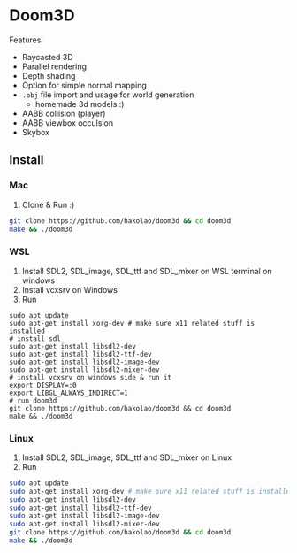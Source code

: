 # Doom3D

Features:

- Raycasted 3D
- Parallel rendering
- Depth shading
- Option for simple normal mapping
- `.obj` file import and usage for world generation
  - homemade 3d models :)
- AABB collision (player)
- AABB viewbox occulsion
- Skybox

## Install

### Mac

1. Clone & Run :)

```sh
git clone https://github.com/hakolao/doom3d && cd doom3d
make && ./doom3d
```

### WSL

1. Install SDL2, SDL_image, SDL_ttf and SDL_mixer on WSL terminal on windows
2. Install vcxsrv on Windows
3. Run

```
sudo apt update
sudo apt-get install xorg-dev # make sure x11 related stuff is installed
# install sdl
sudo apt-get install libsdl2-dev
sudo apt-get install libsdl2-ttf-dev
sudo apt-get install libsdl2-image-dev
sudo apt-get install libsdl2-mixer-dev
# install vcxsrv on windows side & run it
export DISPLAY=:0
export LIBGL_ALWAYS_INDIRECT=1
# run doom3d
git clone https://github.com/hakolao/doom3d && cd doom3d
make && ./doom3d
```

### Linux

1. Install SDL2, SDL_image, SDL_ttf and SDL_mixer on Linux
2. Run

```sh
sudo apt update
sudo apt-get install xorg-dev # make sure x11 related stuff is installed
sudo apt-get install libsdl2-dev
sudo apt-get install libsdl2-ttf-dev
sudo apt-get install libsdl2-image-dev
sudo apt-get install libsdl2-mixer-dev
git clone https://github.com/hakolao/doom3d && cd doom3d
make && ./doom3d
```
